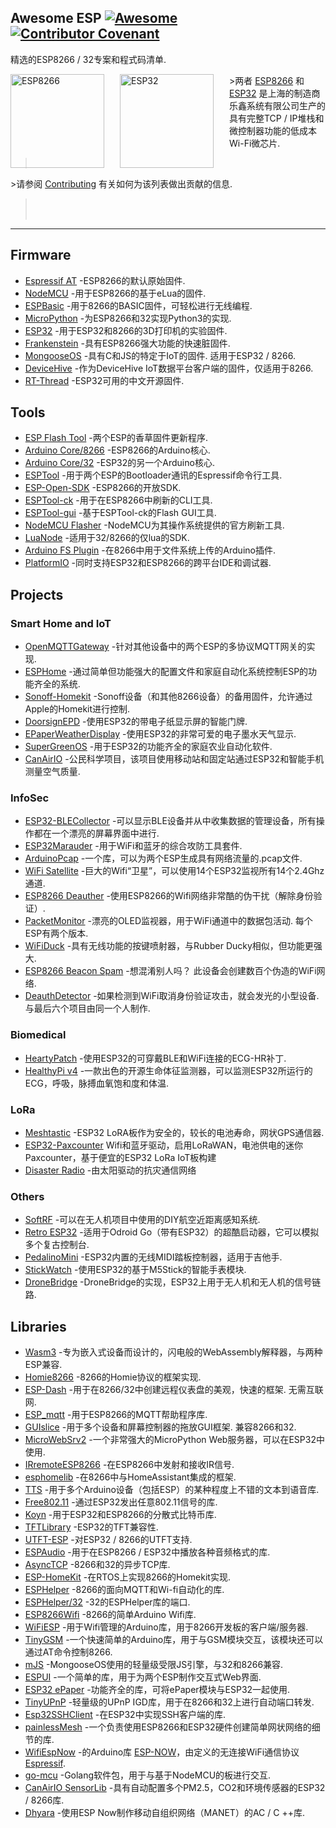 <div class="github-widget" data-repo="agucova/awesome-esp"></div>
<script async src="https://pagead2.googlesyndication.com/pagead/js/adsbygoogle.js"></script><ins class="adsbygoogle" style="display:block" data-ad-client="ca-pub-6890694312814945" data-ad-slot="5473692530" data-ad-format="auto"  data-full-width-responsive="true"></ins><script>(adsbygoogle = window.adsbygoogle || []).push({});</script>
<!--lint disable awesome-list-item-->
<!--lint disable awesome-toc-->
<!--lint disable no-blockquote-without-marker-->

## Awesome ESP [![Awesome](https://awesome.re/badge.svg)](https://awesome.re) [![Contributor Covenant](https://img.shields.io/badge/Contributor%20Covenant-v2.0%20adopted-ff69b4.svg)](https://github.com/agucova/awesome-esp/blob/master/code-of-conduct.md)
精选的ESP8266 / 32专案和程式码清单.

<a href="http://espressif.com/en/products/hardware/esp8266ex/overview"><img src="https://raw.githubusercontent.com/agucova/awesome-esp/master/img/esp8266.jpg" alt="ESP8266" align="left" style="margin-right: 25px" height=150></a>
<a href="http://espressif.com/en/products/hardware/esp32/overview"><img src="https://pbs.twimg.com/profile_images/863510403120222208/rjVOiTe3.jpg" alt="ESP32" align="left" style="margin-right: 25px" height=150></a>
&gt;两者 [ESP8266](http://espressif.com/en/products/hardware/esp8266ex/overview) 和 [ESP32](http://espressif.com/en/products/hardware/esp32/overview) 是上海的制造商乐鑫系统有限公司生产的具有完整TCP / IP堆栈和微控制器功能的低成本Wi-Fi微芯片.
> <br/>
&gt;请参阅 [Contributing](https://github.com/agucova/awesome-esp/blob/master/contributing.md) 有关如何为该列表做出贡献的信息.
> <br/><br/>
---
<!--lint disable no-repeat-punctuation-->
<!--lint disable remark-lint-double-link-->

## Firmware
- [Espressif AT](http://bbs.espressif.com/) -ESP8266的默认原始固件.
- [NodeMCU](https://github.com/nodemcu/nodemcu-firmware) -用于ESP8266的基于eLua的固件.
- [ESPBasic](http://www.esp8266basic.com/) -用于8266的BASIC固件，可轻松进行无线编程.
- [MicroPython](https://github.com/micropython/micropython/) -为ESP8266和32实现Python3的实现.
- [ESP32](https://github.com/luc-github/ESP3D) -用于ESP32和8266的3D打印机的实验固件.
- [Frankenstein](https://github.com/nekromant/esp8266-frankenstein) -具有ESP8266强大功能的快速脏固件.
- [MongooseOS](https://github.com/cesanta/mongoose-os)  -具有C和JS的特定于IoT的固件. 适用于ESP32 / 8266.
- [DeviceHive](https://devicehive.com/) -作为DeviceHive IoT数据平台客户端的固件，仅适用于8266.
- [RT-Thread](https://github.com/RT-Thread/rt-thread) -ESP32可用的中文开源固件.

## Tools
- [ESP Flash Tool](http://espressif.com/en/support/download/other-tools) -两个ESP的香草固件更新程序.
- [Arduino Core/8266](https://github.com/esp8266/arduino) -ESP8266的Arduino核心.
- [Arduino Core/32](https://github.com/espressif/arduino-esp32) -ESP32的另一个Arduino核心.
- [ESPTool](https://github.com/espressif/esptool) -用于两个ESP的Bootloader通讯的Espressif命令行工具.
- [ESP-Open-SDK](https://github.com/pfalcon/esp-open-sdk) -ESP8266的开放SDK.
- [ESPTool-ck](https://github.com/igrr/esptool-ck) -用于在ESP8266中刷新的CLI工具.
- [ESPTool-gui](https://github.com/Rodmg/esptool-gui) -基于ESPTool-ck的Flash GUI工具.
- [NodeMCU Flasher](https://github.com/nodemcu/nodemcu-flasher) -NodeMCU为其操作系统提供的官方刷新工具.
- [LuaNode](https://github.com/Nicholas3388/LuaNode) -适用于32/8266的仅lua的SDK.
- [Arduino FS Plugin](https://github.com/esp8266/arduino-esp8266fs-plugin) -在8266中用于文件系统上传的Arduino插件.
- [PlatformIO](https://github.com/platformio/platformio-core) -同时支持ESP32和ESP8266的跨平台IDE和调试器.

## Projects
### Smart Home and IoT
- [OpenMQTTGateway](https://github.com/1technophile/OpenMQTTGateway) -针对其他设备中的两个ESP的多协议MQTT网关的实现.
- [ESPHome](https://esphome.io/) -通过简单但功能强大的配置文件和家庭自动化系统控制ESP的功能齐全的系统.
- [Sonoff-Homekit](https://github.com/Gruppio/Sonoff-Homekit) -Sonoff设备（和其他8266设备）的备用固件，允许通过Apple的Homekit进行控制.
- [DoorsignEPD](https://github.com/jamct/DoorsignEPD) -使用ESP32的带电子纸显示屏的智能门牌.
- [EPaperWeatherDisplay](https://github.com/henri98/esp32-e-paper-weatherdisplay) -使用ESP32的非常可爱的电子墨水天气显示.
- [SuperGreenOS](https://github.com/supergreenlab/SuperGreenOS) -用于ESP32的功能齐全的家庭农业自动化软件.
- [CanAirIO](https://github.com/kike-canaries/canairio_firmware#canairio-firmware) -公民科学项目，该项目使用移动站和固定站通过ESP32和智能手机测量空气质量.

### InfoSec
- [ESP32-BLECollector](https://github.com/tobozo/ESP32-BLECollector) -可以显示BLE设备并从中收集数据的管理设备，所有操作都在一个漂亮的屏幕界面中进行.
- [ESP32Marauder](https://github.com/justcallmekoko/ESP32Marauder) -用于WiFi和蓝牙的综合攻防工具套件.
- [ArduinoPcap](https://github.com/spacehuhn/ArduinoPcap) -一个库，可以为两个ESP生成具有网络流量的.pcap文件.
- [WiFi Satellite](https://hackaday.io/project/28831-wifi-satellite-34c3) -巨大的Wifi“卫星”，可以使用14个ESP32监视所有14个2.4Ghz通道.
- [ESP8266 Deauther](https://github.com/spacehuhn/esp8266_deauther) -使用ESP8266的Wifi网络非常酷的伪干扰（解除身份验证）.
- [PacketMonitor](https://github.com/spacehuhn/PacketMonitor32)  -漂亮的OLED监视器，用于WiFi通道中的数据包活动. 每个ESP有两个版本.
- [WiFiDuck](https://github.com/spacehuhn/WiFiDuck) -具有无线功能的按键喷射器，与Rubber Ducky相似，但功能更强大.
- [ESP8266 Beacon Spam](https://github.com/spacehuhn/esp8266_beaconSpam)  -想混淆别人吗？ 此设备会创建数百个伪造的WiFi网络.
- [DeauthDetector](https://github.com/spacehuhn/DeauthDetector)  -如果检测到WiFi取消身份验证攻击，就会发光的小型设备. 与最后六个项目由同一个人制作.

### Biomedical
- [HeartyPatch](https://heartypatch.protocentral.com/) -使用ESP32的可穿戴BLE和WiFi连接的ECG-HR补丁.
- [HealthyPi v4](https://www.crowdsupply.com/protocentral/healthypi-v4-unplugged) -一款出色的开源生命体征监测器，可以监测ESP32所运行的ECG，呼吸，脉搏血氧饱和度和体温.

### LoRa

- [Meshtastic](https://www.meshtastic.org/) -ESP32 LoRA板作为安全的，较长的电池寿命，网状GPS通信器.
- [ESP32-Paxcounter](https://github.com/cyberman54/ESP32-Paxcounter#esp32-paxcounter) Wifi和蓝牙驱动，启用LoRaWAN，电池供电的迷你Paxcounter，基于便宜的ESP32 LoRa IoT板构建
- [Disaster Radio](https://disaster.radio/) -由太阳驱动的抗灾通信网络

### Others
- [SoftRF](https://github.com/lyusupov/SoftRF) -可以在无人机项目中使用的DIY航空近距离感知系统.
- [Retro ESP32](https://github.com/retro-esp32/RetroESP32) -适用于Odroid Go（带有ESP32）的超酷启动器，它可以模拟多个复古控制台.
- [PedalinoMini](https://github.com/alf45tar/PedalinoMini) -ESP32内置的无线MIDI踏板控制器，适用于吉他手.
- [StickWatch](https://github.com/eggfly/StickWatch) -使用ESP32的基于M5Stick的智能手表模块.
- [DroneBridge](https://github.com/DroneBridge/ESP32) -DroneBridge的实现，ESP32上用于无人机和无人机的信号链路.
## Libraries
- [Wasm3](https://github.com/wasm3/wasm3) -专为嵌入式设备而设计的，闪电般的WebAssembly解释器，与两种ESP兼容.
- [Homie8266](https://github.com/marvinroger/homie-esp8266) -8266的Homie协议的框架实现.
- [ESP-Dash](https://github.com/ayushsharma82/ESP-DASH)  -用于在8266/32中创建远程仪表盘的美观，快速的框架. 无需互联网.
- [ESP_mqtt](https://github.com/tuanpmt/esp_mqtt) -用于ESP8266的MQTT帮助程序库.
- [GUIslice](https://github.com/ImpulseAdventure/GUIslice)  -用于多个设备和屏幕控制器的拖放GUI框架. 兼容8266和32.
- [MicroWebSrv2](https://github.com/jczic/MicroWebSrv2) -一个非常强大的MicroPython Web服务器，可以在ESP32中使用.
- [IRremoteESP8266](https://github.com/markszabo/IRremoteESP8266) -在ESP8266中发射和接收IR信号.
- [esphomelib](https://github.com/OttoWinter/esphomelib) -在8266中与HomeAssistant集成的框架.
- [TTS](https://github.com/jscrane/TTS) -用于多个Arduino设备（包括ESP）的某种程度上不错的文本到语音库.
- [Free802.11](https://github.com/Jeija/esp32free80211) -通过ESP32发出任意802.11信号的库.
- [Koyn](https://github.com/elkrem/koyn) -用于ESP32和ESP8266的分散式比特币库.
- [TFTLibrary](https://github.com/loboris/ESP32_TFT_library) -ESP32的TFT兼容性.
- [UTFT-ESP](https://github.com/gnulabis/UTFT-ESP) -对ESP32 / 8266的UTFT支持.
- [ESPAudio](https://github.com/earlephilhower/ESP8266Audio) -用于在ESP8266 / ESP32中播放各种音频格式的库.
- [AsyncTCP](https://github.com/me-no-dev/ESPAsyncTCP) -8266和32的异步TCP库.
- [ESP-HomeKit](https://github.com/maximkulkin/esp-homekit) -在RTOS上实现8266的Homekit实现.
- [ESPHelper](https://github.com/ItKindaWorks/ESPHelper) -8266的面向MQTT和Wi-fi自动化的库.
- [ESPHelper/32](https://github.com/ItKindaWorks/ESPHelper32) -32的ESPHelper库的端口.
- [ESP8266Wifi](https://github.com/ekstrand/ESP8266wifi) -8266的简单Arduino Wifi库.
- [WiFiESP](https://github.com/bportaluri/WiFiEsp) -用于Wifi管理的Arduino库，用于8266开发板的客户端/服务器.
- [TinyGSM](https://github.com/vshymanskyy/TinyGSM) -一个快速简单的Arduino库，用于与GSM模块交互，该模块还可以通过AT命令控制8266.
- [mJS](https://github.com/cesanta/mjs) -MongooseOS使用的轻量级受限JS引擎，与32和8266兼容.
- [ESPUI](https://github.com/s00500/ESPUI) -一个简单的库，用于为两个ESP制作交互式Web界面.
- [ESP32 ePaper](https://github.com/loboris/ESP32_ePaper_example) -功能齐全的库，可将ePaper模块与ESP32一起使用.
- [TinyUPnP](https://github.com/ofekp/TinyUPnP) -轻量级的UPnP IGD库，用于在8266和32上进行自动端口转发.
- [Esp32SSHClient](https://github.com/J-Rios/Arduino-esp32sshclient) -在ESP32中实现SSH客户端的库.
- [painlessMesh](https://github.com/gmag11/painlessMesh) -一个负责使用ESP8266和ESP32硬件创建简单网状网络的细节的库.
- [WifiEspNow](https://github.com/yoursunny/WifiEspNow) -的Arduino库 [ESP-NOW](https://docs.espressif.com/projects/esp-idf/en/latest/esp32/api-reference/network/esp_now.html)，由定义的无连接WiFi通信协议 [Espressif](https://github.com/espressif).
- [go-mcu](https://github.com/matiasinsaurralde/go-mcu) -Golang软件包，用于与基于NodeMCU的板进行交互.
- [CanAirIO SensorLib](https://github.com/kike-canaries/canairio_sensorlib#canairio-air-quality-sensors-library) -具有自动配置多个PM2.5，CO2和环境传感器的ESP32 / 8266库.
- [Dhyara](https://github.com/neel/dhyara) -使用ESP Now制作移动自组织网络（MANET）的AC / C ++库.
